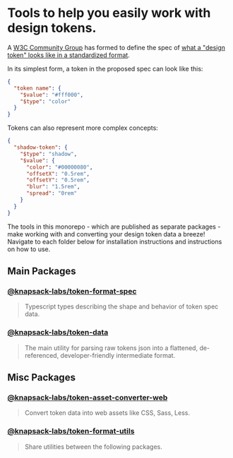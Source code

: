 # Tools to help you easily work with design tokens.

A [W3C Community Group](https://www.w3.org/standards/types#summary) has formed to define the spec of [what a "design token" looks like in a standardized format](https://tr.designtokens.org/format/).

In its simplest form, a token in the proposed spec can look like this:

```json
{
  "token name": {
    "$value": "#fff000",
    "$type": "color"
  }
}
```

Tokens can also represent more complex concepts:

```json
{
  "shadow-token": {
    "$type": "shadow",
    "$value": {
      "color": "#00000080",
      "offsetX": "0.5rem",
      "offsetY": "0.5rem",
      "blur": "1.5rem",
      "spread": "0rem"
    }
  }
}
```

The tools in this monorepo - which are published as separate packages - make working with and converting your design token data a breeze! Navigate to each folder below for installation instructions and instructions on how to use.

## Main Packages

### [@knapsack-labs/token-format-spec](./packages/token-format-spec)

> Typescript types describing the shape and behavior of token spec data.

### [@knapsack-labs/token-data](./packages/token-data)

> The main utility for parsing raw tokens json into a flattened, de-referenced, developer-friendly intermediate format.

## Misc Packages

### [@knapsack-labs/token-asset-converter-web](./packages/token-format-utils)

> Convert token data into web assets like CSS, Sass, Less.

### [@knapsack-labs/token-format-utils](./packages/token-format-utils)

> Share utilities between the following packages.

